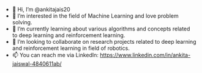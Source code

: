 - 👋 Hi, I’m @ankitajais20
- 👀 I’m interested in the field of Machine Learning and love problem solving.
- 🌱 I’m currently learning about various algorithms and concepts related to deep learning and reinforcement learning.
- 💞️ I’m looking to collaborate on research projects related to deep learning and reinforcement learning in field of robotics.
- 📫 You can reach me via LinkedIn: https://www.linkedin.com/in/ankita-jaiswal-4840611ab/ 

<!---
ankitajais20/ankitajais20 is a ✨ special ✨ repository because its `README.md` (this file) appears on your GitHub profile.
You can click the Preview link to take a look at your changes.
--->
